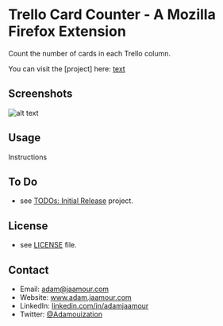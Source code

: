 # Trello Card Counter - A Mozilla Firefox Extension

Count the number of cards in each Trello column.

You can visit the [project] here: [text](url)

## Screenshots

![alt text](path)

## Usage

Instructions

## To Do
* see [TODOs: Initial Release](https://github.com/Adamouization/Trello-Card-Counter-Mozilla-Extension/projects/1) project.

## License 
* see [LICENSE](path) file.

## Contact
* Email: adam@jaamour.com
* Website: www.adam.jaamour.com
* LinkedIn: [linkedin.com/in/adamjaamour](https://www.linkedin.com/in/adamjaamour/)
* Twitter: [@Adamouization](https://twitter.com/Adamouization)
